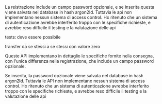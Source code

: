 La reistrazione include un campo password opzionale, e se inserita questa viene salvata nel database
in hash argon2Id. Tuttavia le api non implementano nessun sistema di access control. Ho ritenuto
che un sistema di autenticazione avrebbe interferito troppo con le specifiche richieste, e avrebbe
reso difficile il testing e la valutazione delle api


tests:
deve essere possibile

transfer da se stessi a se stessi con valore zero


Queste API implementano in dettaglio le
specifiche fornite nella consegna, con l'unica
differenza nella registrazione, che include un campo password opzionale.

Se inserita, la password opzionale viene salvata nel database
in hash argon2Id. Tuttavia le API non implementano nessun sistema di access control. Ho ritenuto
che un sistema di autenticazione avrebbe interferito troppo con le specifiche richieste, e avrebbe
reso difficile il testing e la valutazione delle api
